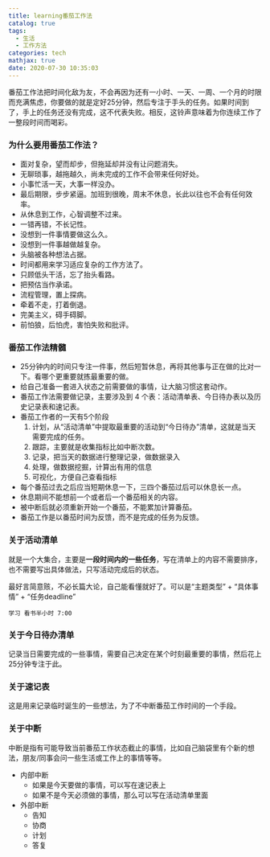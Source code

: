 ```yaml
---
title: learning番茄工作法
catalog: true
tags:
  - 生活
  - 工作方法
categories: tech
mathjax: true
date: 2020-07-30 10:35:03
---
```


番茄工作法把时间化敌为友，不会再因为还有一小时、一天、一周、一个月的时限而充满焦虑，你要做的就是定好25分钟，然后专注于手头的任务。如果时间到了，手上的任务还没有完成，这不代表失败。相反，这铃声意味着为你连续工作了一整段时间而喝彩。

### 为什么要用番茄工作法？

- 面对复杂，望而却步，但拖延却并没有让问题消失。
- 无聊琐事，越拖越久，尚未完成的工作不会带来任何好处。
- 小事忙活一天，大事一样没办。
- 最后期限，步步紧逼。加班到很晚，周末不休息，长此以往也不会有任何效率。
- 从休息到工作，心智调整不过来。
- 一错再错，不长记性。
- 没想到一件事情要做这么久。
- 没想到一件事越做越复杂。
- 头脑被各种想法占据。
- 时间都用来学习适应复杂的工作方法了。
- 只顾低头干活，忘了抬头看路。
- 把预估当作承诺。
- 流程管理，置上探病。
- 牵着不走，打着倒退。
- 完美主义，碍手碍脚。
- 前怕狼，后怕虎，害怕失败和批评。

### 番茄工作法精髓

- 25分钟内的时间只专注一件事，然后短暂休息，再将其他事与正在做的比对一下。看哪个更重要就拣最重要的做。
- 给自己准备一套进入状态之前需要做的事情，让大脑习惯这套动作。
- 番茄工作法需要做记录，主要涉及到  4 个表：活动清单表、今日待办表以及历史记录表和速记表。
- 番茄工作者的一天有5个阶段
  1. 计划，从“活动清单”中提取最重要的活动到“今日待办”清单，这就是当天需要完成的任务。
  2. 跟踪，主要就是收集指标比如中断次数。
  3. 记录，把当天的数据进行整理记录，做数据录入
  4. 处理，做数据挖掘，计算出有用的信息
  5. 可视化，方便自己查看指标
- 每个番茄过去之后应当短期休息一下，三四个番茄过后可以休息长一点。
- 休息期间不能想前一个或者后一个番茄相关的内容。
- 被中断后就必须重新开始一个番茄，不能累加计算番茄。
- 番茄工作是以番茄时间为反馈，而不是完成的任务为反馈。

### 关于活动清单

就是一个大集合，主要是**一段时间内的一些任务**，写在清单上的内容不需要排序，也不需要写出具体做法，只写活动完成后的状态。

最好言简意赅，不必长篇大论，自己能看懂就好了。可以是“主题类型” + “具体事情” + “任务deadline”

```
学习 看书半小时 7:00
```

### 关于今日待办清单

记录当日需要完成的一些事情，需要自己决定在某个时刻最重要的事情，然后花上25分钟专注于此。

### 关于速记表

这是用来记录临时诞生的一些想法，为了不中断番茄工作时间的一个手段。

### 关于中断

中断是指有可能导致当前番茄工作状态截止的事情，比如自己脑袋里有个新的想法，朋友/同事会问一些生活或工作上的事情等等。

- 内部中断
  - 如果是今天要做的事情，可以写在速记表上
  - 如果不是今天必须做的事情，那么可以写在活动清单里面
- 外部中断
  - 告知
  - 协商
  - 计划
  - 答复